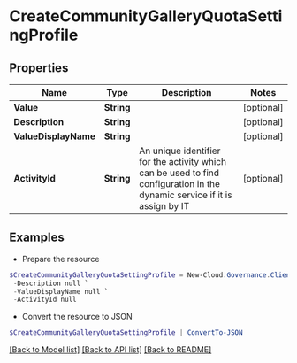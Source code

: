 # CreateCommunityGalleryQuotaSettingProfile
## Properties

Name | Type | Description | Notes
------------ | ------------- | ------------- | -------------
**Value** | **String** |  | [optional] 
**Description** | **String** |  | [optional] 
**ValueDisplayName** | **String** |  | [optional] 
**ActivityId** | **String** | An unique identifier for the activity which can be used to find configuration in the dynamic service if it is assign by IT | [optional] 

## Examples

- Prepare the resource
```powershell
$CreateCommunityGalleryQuotaSettingProfile = New-Cloud.Governance.ClientCreateCommunityGalleryQuotaSettingProfile  -Value null `
 -Description null `
 -ValueDisplayName null `
 -ActivityId null
```

- Convert the resource to JSON
```powershell
$CreateCommunityGalleryQuotaSettingProfile | ConvertTo-JSON
```

[[Back to Model list]](../README.md#documentation-for-models) [[Back to API list]](../README.md#documentation-for-api-endpoints) [[Back to README]](../README.md)

